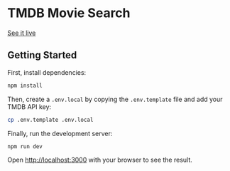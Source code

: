 # TMDB Movie Search

[See it live](https://tmdb-demo-app-production.up.railway.app/)

## Getting Started

First, install dependencies:

```bash
npm install
```

Then, create a `.env.local` by copying the `.env.template` file and add your TMDB API key:

```bash
cp .env.template .env.local
```

Finally, run the development server:

```bash
npm run dev
```

Open [http://localhost:3000](http://localhost:3000) with your browser to see the result.
